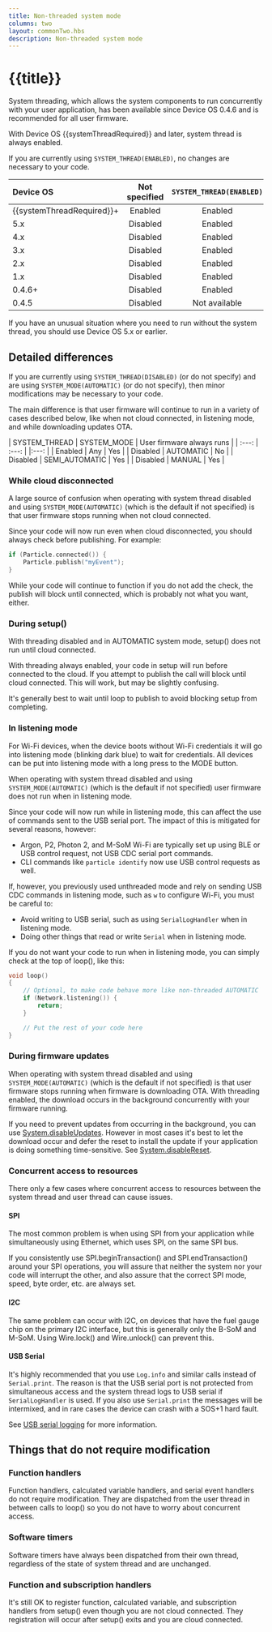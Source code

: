 ```yaml
---
title: Non-threaded system mode
columns: two
layout: commonTwo.hbs
description: Non-threaded system mode
---
```


# {{title}}

System threading, which allows the system components to run concurrently with your user application, has been available since Device OS 0.4.6 and is recommended for all user firmware.

With Device OS {{systemThreadRequired}} and later, system thread is always enabled.

If you are currently using `SYSTEM_THREAD(ENABLED)`, no changes are necessary to your code.

| Device OS | Not specified | `SYSTEM_THREAD(ENABLED)` | `SYSTEM_THREAD(DISABLED)` |
| :--- | :---: | :---: | :---: |
| {{systemThreadRequired}}+ | Enabled | Enabled | Compile error |
| 5.x | Disabled | Enabled | Disabled |
| 4.x | Disabled | Enabled | Disabled |
| 3.x | Disabled | Enabled | Disabled |
| 2.x | Disabled | Enabled | Disabled |
| 1.x | Disabled | Enabled | Disabled |
| 0.4.6+ | Disabled | Enabled | Disabled |
| 0.4.5 | Disabled | Not available | Not available |

If you have an unusual situation where you need to run without the system thread, you should use Device OS 5.x or earlier.

## Detailed differences

If you are currently using `SYSTEM_THREAD(DISABLED)` (or do not specify) and are using `SYSTEM_MODE(AUTOMATIC)` (or do not specify), then minor modifications may be necessary to your code.

The main difference is that user firmware will continue to run in a variety of cases described below, like when not cloud connected, in listening mode, and while downloading updates OTA.

| SYSTEM_THREAD | SYSTEM_MODE | User firmware always runs |
| :---: | :---: | |:---: |
| Enabled | Any | Yes |
| Disabled | AUTOMATIC | No |
| Disabled | SEMI_AUTOMATIC | Yes |
| Disabled | MANUAL | Yes |


### While cloud disconnected

A large source of confusion when operating with system thread disabled and using `SYSTEM_MODE(AUTOMATIC)` (which is the default if not specified) is that user firmware stops running when not cloud connected. 

Since your code will now run even when cloud disconnected, you should always check before publishing. For example:

```cpp
if (Particle.connected()) {
    Particle.publish("myEvent");
}
```

While your code will continue to function if you do not add the check, the publish will block until connected, which is probably not what you want, either.


### During setup()

With threading disabled and in AUTOMATIC system mode, setup() does not run until cloud connected. 

With threading always enabled, your code in setup will run before connected to the cloud. If you attempt to 
publish the call will block until cloud connected. This will work, but may be slightly confusing.

It's generally best to wait until loop to publish to avoid blocking setup from completing.


### In listening mode

For Wi-Fi devices, when the device boots without Wi-Fi credentials it will go into listening mode (blinking dark blue) to wait for credentials. All devices can be put into listening mode with a long press to the MODE button.

When operating with system thread disabled and using `SYSTEM_MODE(AUTOMATIC)` (which is the default if not specified) user firmware does not run when in listening mode.


Since your code will now run while in listening mode, this can affect the use of commands sent to the USB serial port. The impact of this is mitigated for several reasons, however:

- Argon, P2, Photon 2, and M-SoM Wi-Fi are typically set up using BLE or USB control request, not USB CDC serial port commands.
- CLI commands like `particle identify` now use USB control requests as well.

If, however, you previously used unthreaded mode and rely on sending USB CDC commands in listening mode, such as `w` to configure Wi-Fi, you must be careful to:

- Avoid writing to USB serial, such as using `SerialLogHandler` when in listening mode.
- Doing other things that read or write `Serial` when in listening mode.

If you do not want your code to run when in listening mode, you can simply check at the top of loop(), like this:

```cpp
void loop() 
{
    // Optional, to make code behave more like non-threaded AUTOMATIC
    if (Network.listening()) {
        return;
    }

    // Put the rest of your code here
}
```

### During firmware updates

When operating with system thread disabled and using `SYSTEM_MODE(AUTOMATIC)` (which is the default if not specified) is that user firmware stops running when firmware is downloading OTA. With threading enabled, the download occurs in the background concurrently with your firmware running.

If you need to prevent updates from occurring in the background, you can use [System.disableUpdates](/reference/device-os/api/ota-updates/ota-updates/). However in most cases it's best to let the download occur and defer the reset to install the update if your application is doing something time-sensitive. See [System.disableReset](/reference/device-os/api/system-calls/disablereset/).


### Concurrent access to resources

There only a few cases where concurrent access to resources between the system thread and user thread can cause issues.

#### SPI

The most common problem is when using SPI from your application while simultaneously using Ethernet, which uses SPI, on the same SPI bus. 

If you consistently use SPI.beginTransaction() and SPI.endTransaction() around your SPI operations, you will assure that neither the system nor your code will interrupt the other, and also assure that the correct SPI mode, speed, byte order, etc. are always set.

#### I2C

The same problem can occur with I2C, on devices that have the fuel gauge chip on the primary I2C interface, but this is generally only the B-SoM and M-SoM. Using Wire.lock() and Wire.unlock() can prevent this.

#### USB Serial

It's highly recommended that you use `Log.info` and similar calls instead of `Serial.print`. The reason is that the USB serial port is not protected from simultaneous access and the system thread logs to USB serial if `SerialLogHandler` is used. If you also use `Serial.print` the messages will be intermixed, and in rare cases the device can crash with a SOS+1 hard fault.

See [USB serial logging](/firmware/best-practices/usb-serial/#user-firmware) for more information.

## Things that do not require modification

### Function handlers

Function handlers, calculated variable handlers, and serial event handlers do not require modification. They are dispatched from the user thread in between calls to loop() so you do not have to worry about concurrent access.

### Software timers

Software timers have always been dispatched from their own thread, regardless of the state of system thread and are unchanged.

### Function and subscription handlers

It's still OK to register function, calculated variable, and subscription handlers from setup() even though you are not cloud connected. They registration will occur after setup() exits and you are cloud connected.


